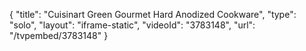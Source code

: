 {
    "title": "Cuisinart Green Gourmet Hard Anodized Cookware",
    "type": "solo",
    "layout": "iframe-static",
    "videoId": "3783148",
    "url": "\/tvpembed\/3783148"
}